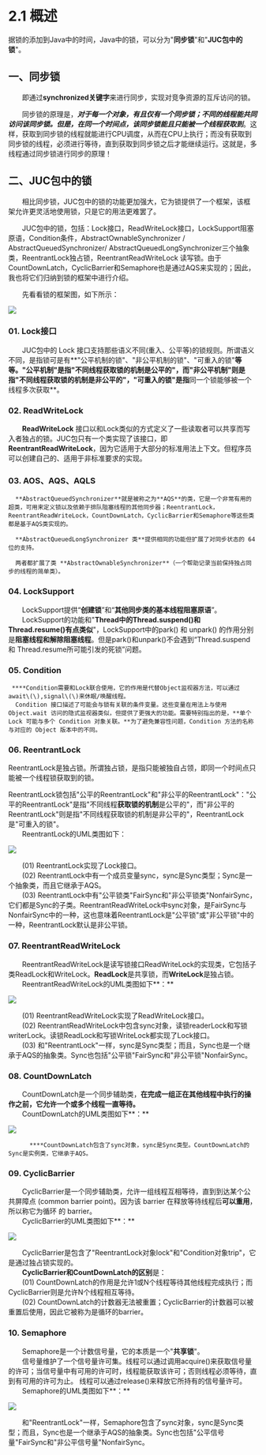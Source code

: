 # 2.1 概述

据锁的添加到Java中的时间，Java中的锁，可以分为"**同步锁**"和"**JUC包中的锁**"。

## 一、同步锁

　　即通过**synchronized关键字**来进行同步，实现对竞争资源的互斥访问的锁。

　　同步锁的原理是，_**对于每一个对象，有且仅有一个同步锁；不同的线程能共同访问该同步锁。但是，在同一个时间点，该同步锁能且只能被一个线程获取到**_。这样，获取到同步锁的线程就能进行CPU调度，从而在CPU上执行；而没有获取到同步锁的线程，必须进行等待，直到获取到同步锁之后才能继续运行。这就是，多线程通过同步锁进行同步的原理！

## **二、JUC包中的锁** 

　　相比同步锁，JUC包中的锁的功能更加强大，它为锁提供了一个框架，该框架允许更灵活地使用锁，只是它的用法更难罢了。

　　JUC包中的锁，包括：Lock接口，ReadWriteLock接口，LockSupport阻塞原语，Condition条件，AbstractOwnableSynchronizer / AbstractQueuedSynchronizer/ AbstractQueuedLongSynchronizer三个抽象类，ReentrantLock独占锁，ReentrantReadWriteLock 读写锁。由于CountDownLatch，CyclicBarrier和Semaphore也是通过AQS来实现的；因此，我也将它们归纳到锁的框架中进行介绍。

　　先看看锁的框架图，如下所示：

![](../../.gitbook/assets/image%20%28453%29.png)

### **01. Lock接口**

　　JUC包中的 Lock 接口支持那些语义不同\(重入、公平等\)的锁规则。所谓语义不同，是指锁可是有**"公平机制的锁"、"非公平机制的锁"、"可重入的锁"**等等。"**公平机制**"是指"**不同线程获取锁的机制是公平的**"，而"**非公平机制**"则是指"**不同线程获取锁的机制是非公平的**"，"**可重入的锁**"是指**同一个锁能够被一个线程多次获取**。

### **02. ReadWriteLock**

　　**ReadWriteLock** 接口以和Lock类似的方式定义了一些读取者可以共享而写入者独占的锁。JUC包只有一个类实现了该接口，即 **ReentrantReadWriteLock**，因为它适用于大部分的标准用法上下文。但程序员可以创建自己的、适用于非标准要求的实现。

### **03. AOS、AQS、AQLS**

      **AbstractQueuedSynchronizer**就是被称之为**AQS**的类，它是一个非常有用的超类，可用来定义锁以及依赖于排队阻塞线程的其他同步器；ReentrantLock，ReentrantReadWriteLock，CountDownLatch，CyclicBarrier和Semaphore等这些类都是基于AQS类实现的。  

      **AbstractQueuedLongSynchronizer 类**提供相同的功能但扩展了对同步状态的 64 位的支持。

      两者都扩展了类 **AbstractOwnableSynchronizer**（一个帮助记录当前保持独占同步的线程的简单类）。

### **04. LockSupport**

　　LockSupport提供“**创建锁**”和“**其他同步类的基本线程阻塞原语**”。   
　　LockSupport的功能和"**Thread中的Thread.suspend\(\)和Thread.resume\(\)有点类似**"，LockSupport中的park\(\) 和 unpark\(\) 的作用分别是**阻塞线程和解除阻塞线程**。但是park\(\)和unpark\(\)不会遇到“Thread.suspend 和 Thread.resume所可能引发的死锁”问题。

### **05. Condition**

     ****Condition需要和Lock联合使用，它的作用是代替Object监视器方法，可以通过await\(\),signal\(\)来休眠/唤醒线程。  
      Condition 接口描述了可能会与锁有关联的条件变量。这些变量在用法上与使用 Object.wait 访问的隐式监视器类似，但提供了更强大的功能。需要特别指出的是，**单个 Lock 可能与多个 Condition 对象关联。**为了避免兼容性问题，Condition 方法的名称与对应的 Object 版本中的不同。

### **06. ReentrantLock**

ReentrantLock是独占锁。所谓独占锁，是指只能被独自占领，即同一个时间点只能被一个线程锁获取到的锁。

ReentrantLock锁包括"公平的ReentrantLock"和"非公平的ReentrantLock"："公平的ReentrantLock"是指"不同线程**获取锁的机制**是公平的"，而"非公平的ReentrantLock"则是指"不同线程获取锁的机制是非公平的"，ReentrantLock是"可重入的锁"。  
　　ReentrantLock的UML类图如下：

![](../../.gitbook/assets/image%20%28434%29.png)

　　\(01\) ReentrantLock实现了Lock接口。  
　　\(02\) ReentrantLock中有一个成员变量sync，sync是Sync类型；Sync是一个抽象类，而且它继承于AQS。  
　　\(03\) ReentrantLock中有"公平锁类"FairSync和"非公平锁类"NonfairSync，它们都是Sync的子类。ReentrantReadWriteLock中sync对象，是FairSync与NonfairSync中的一种，这也意味着ReentrantLock是"公平锁"或"非公平锁"中的一种，ReentrantLock默认是非公平锁。

### **07. ReentrantReadWriteLock**

　　ReentrantReadWriteLock是读写锁接口ReadWriteLock的实现类，它包括子类ReadLock和WriteLock。**ReadLock**是共享锁，而**WriteLock**是独占锁。  
　　ReentrantReadWriteLock的UML类图如下**：**

![](../../.gitbook/assets/image%20%2884%29.png)

  
　　\(01\) ReentrantReadWriteLock实现了ReadWriteLock接口。  
　　\(02\) ReentrantReadWriteLock中包含sync对象，读锁readerLock和写锁writerLock。读锁ReadLock和写锁WriteLock都实现了Lock接口。  
　　\(03\) 和"ReentrantLock"一样，sync是Sync类型；而且，Sync也是一个继承于AQS的抽象类。Sync也包括"公平锁"FairSync和"非公平锁"NonfairSync。

### **08. CountDownLatch**

　　CountDownLatch是一个同步辅助类，**在完成一组正在其他线程中执行的操作之前，它允许一个或多个线程一直等待。**   
　　CountDownLatch的UML类图如下**：**

![](../../.gitbook/assets/image%20%28375%29.png)

          ****CountDownLatch包含了sync对象，sync是Sync类型。CountDownLatch的Sync是实例类，它继承于AQS。

### **09. CyclicBarrier**

　　CyclicBarrier是一个同步辅助类，允许一组线程互相等待，直到到达某个公共屏障点 \(common barrier point\)。因为该 barrier 在释放等待线程后**可以重用**，所以称它为循环 的 barrier。  
　　CyclicBarrier的UML类图如下**：**

![](../../.gitbook/assets/image%20%2846%29.png)

　　CyclicBarrier是包含了"ReentrantLock对象lock"和"Condition对象trip"，它是通过独占锁实现的。  
　　**CyclicBarrier和CountDownLatch的区别**是：  
　　\(01\) CountDownLatch的作用是允许1或N个线程等待其他线程完成执行；而CyclicBarrier则是允许N个线程相互等待。  
　　\(02\) CountDownLatch的计数器无法被重置；CyclicBarrier的计数器可以被重置后使用，因此它被称为是循环的barrier。

### **10. Semaphore**

　　Semaphore是一个计数信号量，它的本质是一个"**共享锁**"。  
　　信号量维护了一个信号量许可集。线程可以通过调用acquire\(\)来获取信号量的许可；当信号量中有可用的许可时，线程能获取该许可；否则线程必须等待，直到有可用的许可为止。 线程可以通过release\(\)来释放它所持有的信号量许可。  
　　Semaphore的UML类图如下**：**

![](../../.gitbook/assets/image%20%28194%29.png)

　　和"ReentrantLock"一样，Semaphore包含了sync对象，sync是Sync类型；而且，Sync也是一个继承于AQS的抽象类。Sync也包括"公平信号量"FairSync和"非公平信号量"NonfairSync。

